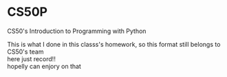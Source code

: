# CS50P
CS50's Introduction to Programming with Python

This is what I done in this classs's homework, so this format still belongs to CS50's team  
here just record!!  
hopelly can enjory on that  
